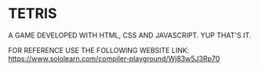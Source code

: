 # TETRIS
A GAME DEVELOPED WITH HTML, CSS AND JAVASCRIPT. YUP THAT'S IT.

FOR REFERENCE USE THE FOLLOWING WEBSITE LINK:
https://www.sololearn.com/compiler-playground/Wj83w5J3Rp70